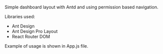 Simple dashboard layout with Antd and using permission based navigation. 

Libraries used:
 * Ant Design
 * Ant Design Pro Layout
 * React Router DOM

Example of usage is shown in App.js file.

